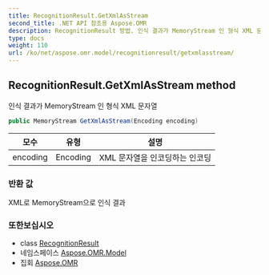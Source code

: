 ```yaml
---
title: RecognitionResult.GetXmlAsStream
second_title: .NET API 참조용 Aspose.OMR
description: RecognitionResult 방법. 인식 결과가 MemoryStream 인 형식 XML 문자열
type: docs
weight: 110
url: /ko/net/aspose.omr.model/recognitionresult/getxmlasstream/
---
```

## RecognitionResult.GetXmlAsStream method

인식 결과가 MemoryStream 인 형식 XML 문자열

```csharp
public MemoryStream GetXmlAsStream(Encoding encoding)
```

| 모수 | 유형 | 설명 |
| --- | --- | --- |
| encoding | Encoding | XML 문자열을 인코딩하는 인코딩 |

### 반환 값

XML로 MemoryStream으로 인식 결과

### 또한보십시오

* class [RecognitionResult](../)
* 네임스페이스 [Aspose.OMR.Model](../../recognitionresult/)
* 집회 [Aspose.OMR](../../../)


